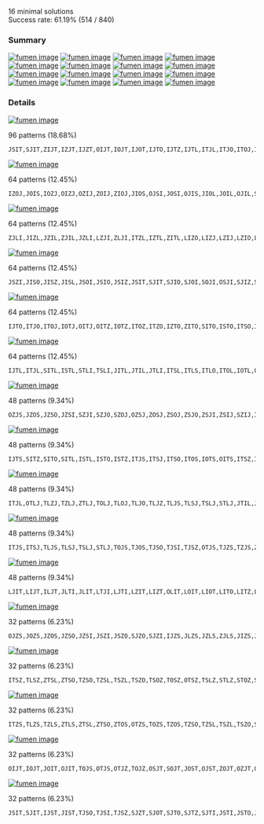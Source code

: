 
16 minimal solutions  
Success rate: 61.19% (514 / 840)

### Summary

[![fumen image](https://fumen-svg-server--eight041.repl.co/?delay=1500&data=v115%409gD8zhF8ywG8g0wwH8i0C8JeAgWDAqedBA)](https://harddrop.com/fumen/?v115@9gD8zhF8ywG8g0wwH8i0C8JeAgWDAqedBA) [![fumen image](https://fumen-svg-server--eight041.repl.co/?delay=1500&data=v115%409gD8zhF8i0G8RpH8Rpg0C8JeAgWDAvPdBA)](https://harddrop.com/fumen/?v115@9gD8zhF8i0G8RpH8Rpg0C8JeAgWDAvPdBA) [![fumen image](https://fumen-svg-server--eight041.repl.co/?delay=1500&data=v115%409gD8zhF8ilG8BtH8glBtC8JeAgWDA6SdBA)](https://harddrop.com/fumen/?v115@9gD8zhF8ilG8BtH8glBtC8JeAgWDA6SdBA) [![fumen image](https://fumen-svg-server--eight041.repl.co/?delay=1500&data=v115%409gD8zhF8g0R4G8R4H8i0C8JeAgWDAzPdBA)](https://harddrop.com/fumen/?v115@9gD8zhF8g0R4G8R4H8i0C8JeAgWDAzPdBA) [![fumen image](https://fumen-svg-server--eight041.repl.co/?delay=1500&data=v115%409gD8zhF8wwRpG8xwH8wwRpC8JeAgWDAUXdBA)](https://harddrop.com/fumen/?v115@9gD8zhF8wwRpG8xwH8wwRpC8JeAgWDAUXdBA) [![fumen image](https://fumen-svg-server--eight041.repl.co/?delay=1500&data=v115%409gD8zhF8ilG8glwwH8ywC8JeAgWDA0SdBA)](https://harddrop.com/fumen/?v115@9gD8zhF8ilG8glwwH8ywC8JeAgWDA0SdBA) [![fumen image](https://fumen-svg-server--eight041.repl.co/?delay=1500&data=v115%409gD8h0R4F8g0R4G8BtH8g0BtC8JeAgWDA6vzBA)](https://harddrop.com/fumen/?v115@9gD8h0R4F8g0R4G8BtH8g0BtC8JeAgWDA6vzBA) [![fumen image](https://fumen-svg-server--eight041.repl.co/?delay=1500&data=v115%409gD8whwwR4F8whxwG8whwwH8whR4C8JeAgWDAp%2BzBA%3F)](https://harddrop.com/fumen/?v115@9gD8whwwR4F8whxwG8whwwH8whR4C8JeAgWDAp+zBA?) [![fumen image](https://fumen-svg-server--eight041.repl.co/?delay=1500&data=v115%409gD8hlh0F8wwglg0G8xwH8wwglg0C8JeAgWDA0%2FjBA%3F)](https://harddrop.com/fumen/?v115@9gD8hlh0F8wwglg0G8xwH8wwglg0C8JeAgWDA0/jBA?) [![fumen image](https://fumen-svg-server--eight041.repl.co/?delay=1500&data=v115%409gD8h0R4F8g0R4G8g0wwH8ywC8JeAgWDAUtfBA)](https://harddrop.com/fumen/?v115@9gD8h0R4F8g0R4G8g0wwH8ywC8JeAgWDAUtfBA) [![fumen image](https://fumen-svg-server--eight041.repl.co/?delay=1500&data=v115%409gD8whywF8whglwwG8whglH8whhlC8JeAgWDAM%2B1BA%3F)](https://harddrop.com/fumen/?v115@9gD8whywF8whglwwG8whglH8whhlC8JeAgWDAM+1BA?) [![fumen image](https://fumen-svg-server--eight041.repl.co/?delay=1500&data=v115%409gD8g0AtR4F8i0G8BtH8AtR4C8JeAgWDAqH0BA)](https://harddrop.com/fumen/?v115@9gD8g0AtR4F8i0G8BtH8AtR4C8JeAgWDAqH0BA) [![fumen image](https://fumen-svg-server--eight041.repl.co/?delay=1500&data=v115%409gD8BtR4F8wwR4G8xwH8wwBtC8JeAgWDAUtDCA)](https://harddrop.com/fumen/?v115@9gD8BtR4F8wwR4G8xwH8wwBtC8JeAgWDAUtDCA) [![fumen image](https://fumen-svg-server--eight041.repl.co/?delay=1500&data=v115%409gD8BtR4F8wwBtG8xwH8wwR4C8JeAgWDA0H0BA)](https://harddrop.com/fumen/?v115@9gD8BtR4F8wwBtG8xwH8wwR4C8JeAgWDA0H0BA) [![fumen image](https://fumen-svg-server--eight041.repl.co/?delay=1500&data=v115%409gD8g0ywF8i0G8RpH8RpwwC8JeAgWDAv%2F1BA)](https://harddrop.com/fumen/?v115@9gD8g0ywF8i0G8RpH8RpwwC8JeAgWDAv/1BA) [![fumen image](https://fumen-svg-server--eight041.repl.co/?delay=1500&data=v115%409gD8Q4ywF8R4wwG8g0Q4H8i0C8JeAgWDAKN2BA)](https://harddrop.com/fumen/?v115@9gD8Q4ywF8R4wwG8g0Q4H8i0C8JeAgWDAKN2BA)

### Details


[![fumen image](https://fumen-svg-server--eight041.repl.co/?delay=1500&data=v115%409gD8zhF8ywG8g0wwH8i0C8JeAgWDAqedBA)](https://harddrop.com/fumen/?v115@9gD8zhF8ywG8g0wwH8i0C8JeAgWDAqedBA)

96 patterns (18.68%)

```
JSIT,SJIT,ZIJT,IZJT,IJZT,OIJT,IOJT,IJOT,IJTO,IJTZ,IJTL,ITJL,ITJO,ITOJ,IOTJ,OITJ,ITJZ,ITZJ,IZTJ,JILT,ZITJ,SIJT,ISJT,IJST,IJTS,ITJS,ITSJ,ISTJ,SITJ,JITL,JITO,JIOT,JOIT,OJIT,JITZ,JIZT,JZIT,ZJIT,JITS,JIST,TJSI,TSJI,STJI,SJTI,JSTI,JTSI,JTIS,JTIO,JTOI,JOTI,OJTI,JTIZ,JTZI,JZTI,ZJTI,JTIL,JTLI,LJIT,LIJT,ITLJ,ILJT,IJLT,JLTI,JLIT,LTJI,LJTI,LITJ,ILTJ,TSIJ,TJLI,TLJI,TISJ,TIJS,TIJO,TIOJ,TOIJ,OTIJ,TIJZ,TIZJ,TZIJ,ZTIJ,TIJL,TJIL,TJIO,TJOI,TOJI,OTJI,TJIZ,TJZI,TZJI,ZTJI,TJIS,TILJ,TLIJ,LTIJ,STIJ
```


[![fumen image](https://fumen-svg-server--eight041.repl.co/?delay=1500&data=v115%409gD8zhF8i0G8RpH8Rpg0C8JeAgWDAvPdBA)](https://harddrop.com/fumen/?v115@9gD8zhF8i0G8RpH8Rpg0C8JeAgWDAvPdBA)

64 patterns (12.45%)

```
IZOJ,JOIS,IOZJ,OIZJ,OZIJ,ZOIJ,ZIOJ,JIOS,OJSI,JOSI,OJIS,JIOL,JOIL,OJIL,SOJI,OSJI,OJIZ,JOIZ,JIOZ,JOZI,OJZI,OZJI,ZOJI,IJOZ,IOJZ,OIJZ,OIJT,IOJT,IJOT,ITOJ,IOTJ,OITJ,OSIJ,SOIJ,SIOJ,ISOJ,IOSJ,OISJ,OIJS,IOJS,IJOS,OJLI,JOLI,JIOT,JOIT,OJIT,JOTI,OJTI,LOJI,OLJI,LIOJ,LOIJ,OLIJ,ILOJ,IOLJ,OILJ,IJOL,IOJL,OIJL,TIOJ,TOIJ,OTIJ,TOJI,OTJI
```


[![fumen image](https://fumen-svg-server--eight041.repl.co/?delay=1500&data=v115%409gD8zhF8ilG8BtH8glBtC8JeAgWDA6SdBA)](https://harddrop.com/fumen/?v115@9gD8zhF8ilG8BtH8glBtC8JeAgWDA6SdBA)

64 patterns (12.45%)

```
ZJLI,JIZL,JZIL,ZJIL,JZLI,LZJI,ZLJI,ITZL,IZTL,ZITL,LIZO,LIZJ,LZIJ,LZIO,LZOI,OZLI,ZOLI,ZLOI,ZLIO,ZLIJ,SIZL,ISZL,IZSL,ZISL,ZILS,ZILO,ZIOL,ZOIL,OZIL,OIZL,IOZL,IZOL,LIZS,IZLO,IZLS,LZIS,ILZS,ILZO,ZLIS,ZLSI,ILZJ,IZLJ,ZILJ,IJZL,IZJL,ZIJL,LZIT,LIZT,ILZT,IZLT,TIZL,TZIL,ZTIL,TZLI,ZTLI,LZTI,ZLTI,LZSI,SZLI,ZSLI,ZILT,ZLIT,SZIL,ZSIL
```


[![fumen image](https://fumen-svg-server--eight041.repl.co/?delay=1500&data=v115%409gD8zhF8g0R4G8R4H8i0C8JeAgWDAzPdBA)](https://harddrop.com/fumen/?v115@9gD8zhF8g0R4G8R4H8i0C8JeAgWDAzPdBA)

64 patterns (12.45%)

```
JSZI,JISO,JISZ,JISL,JSOI,JSIO,JSIZ,JSIT,SJIT,SJIO,SJOI,SOJI,OSJI,SJIZ,SJZI,SZJI,ZSJI,ZSIJ,SZIJ,SIZJ,OSIJ,SOIJ,SIOJ,SIJO,SIJZ,SIJT,ISJT,ISJO,ISOJ,IOSJ,OISJ,ISJZ,ISZJ,IZSJ,ZISJ,IJSO,IJSZ,IJST,ITSJ,ISTJ,SITJ,JIST,TSJI,STJI,SJTI,JSTI,JSLI,SJLI,SLJI,LSJI,SILJ,ISLJ,LISJ,ILSJ,IJSL,ISJL,SIJL,SJIL,JSIL,TSIJ,TISJ,STIJ,LSIJ,SLIJ
```


[![fumen image](https://fumen-svg-server--eight041.repl.co/?delay=1500&data=v115%409gD8zhF8wwRpG8xwH8wwRpC8JeAgWDAUXdBA)](https://harddrop.com/fumen/?v115@9gD8zhF8wwRpG8xwH8wwRpC8JeAgWDAUXdBA)

64 patterns (12.45%)

```
IJTO,ITJO,ITOJ,IOTJ,OITJ,OITZ,IOTZ,ITOZ,ITZO,IZTO,ZITO,SITO,ISTO,ITSO,ITOS,IOTS,OITS,JITO,JTIO,JTOI,ITLO,ITOL,IOTL,OITL,LITO,ILTO,TSOI,TOSI,OTSI,TSIO,ZTIO,ZTOI,OTZI,TOZI,TZOI,TZIO,TIZO,TIOZ,TOIZ,OTIZ,OTIS,TOIS,TIOS,TISO,TIJO,TIOJ,TOIJ,OTIJ,TJIO,TJOI,TOJI,OTJI,TILO,TIOL,TOIL,OTIL,TLIO,TLOI,TOLI,OTLI,LTIO,LTOI,STIO,STOI
```


[![fumen image](https://fumen-svg-server--eight041.repl.co/?delay=1500&data=v115%409gD8zhF8ilG8glwwH8ywC8JeAgWDA0SdBA)](https://harddrop.com/fumen/?v115@9gD8zhF8ilG8glwwH8ywC8JeAgWDA0SdBA)

64 patterns (12.45%)

```
IJTL,ITJL,SITL,ISTL,STLI,TSLI,JITL,JTIL,JTLI,ITSL,ITLS,ITLO,ITOL,IOTL,OITL,ITLZ,ITZL,IZTL,ZITL,ITLJ,LTJI,LITO,LITZ,LITJ,ILTJ,ILTO,ILTZ,TJLI,TLJI,TIJL,TJIL,TILJ,TILO,TIOL,TOIL,OTIL,TILZ,TIZL,TZIL,TLSI,ZTIL,TLIS,TLIO,TLOI,TOLI,OTLI,TLIZ,TLZI,TZLI,TILS,ZTLI,TISL,TLIJ,LTIJ,LTIO,LTOI,LTIZ,LTZI,TSIL,STIL,LTIS,LTSI,ILTS,LITS
```


[![fumen image](https://fumen-svg-server--eight041.repl.co/?delay=1500&data=v115%409gD8h0R4F8g0R4G8BtH8g0BtC8JeAgWDA6vzBA)](https://harddrop.com/fumen/?v115@9gD8h0R4F8g0R4G8BtH8g0BtC8JeAgWDA6vzBA)

48 patterns (9.34%)

```
OZJS,JZOS,JZSO,JZSI,SZJI,SZJO,SZOJ,OZSJ,ZOSJ,ZSOJ,ZSJO,ZSJI,ZSIJ,SZIJ,IZSJ,ZISJ,ZIJS,IZJS,JZLS,ZJLS,JZIS,ZJIS,ZJSI,ZJSO,ZJOS,ZOJS,TZJS,ZTJS,ZTSJ,TZSJ,SZTJ,ZSTJ,ZSJT,SZJT,JZST,ZJST,ZJTS,JZTS,ZJSL,JZSL,SZJL,ZSJL,ZSLJ,SZLJ,LZSJ,ZLSJ,ZLJS,LZJS
```


[![fumen image](https://fumen-svg-server--eight041.repl.co/?delay=1500&data=v115%409gD8whwwR4F8whxwG8whwwH8whR4C8JeAgWDAp%2BzBA%3F)](https://harddrop.com/fumen/?v115@9gD8whwwR4F8whxwG8whwwH8whR4C8JeAgWDAp+zBA?)

48 patterns (9.34%)

```
IJTS,SITZ,SITO,SITL,ISTL,ISTO,ISTZ,ITJS,ITSJ,ITSO,ITOS,IOTS,OITS,ITSZ,ITZS,IZTS,ZITS,ISTJ,SITJ,JITS,JTIS,ITSL,ITLS,TSIO,TSIJ,TSIZ,ZTIS,TZIS,TIZS,OTIS,TOIS,TIOS,TISO,TISZ,TISJ,TIJS,TJIS,TLIS,TILS,TISL,TSIL,STIL,STIO,STIZ,LTIS,STIJ,ILTS,LITS
```


[![fumen image](https://fumen-svg-server--eight041.repl.co/?delay=1500&data=v115%409gD8hlh0F8wwglg0G8xwH8wwglg0C8JeAgWDA0%2FjBA%3F)](https://harddrop.com/fumen/?v115@9gD8hlh0F8wwglg0G8xwH8wwglg0C8JeAgWDA0/jBA?)

48 patterns (9.34%)

```
ITJL,OTLJ,TLZJ,TZLJ,ZTLJ,TOLJ,TLOJ,TLJO,TLJZ,TLJS,TLSJ,TSLJ,STLJ,JTIL,JTLI,JTLO,JTOL,JTLZ,JTZL,JTLS,ITLJ,LTZJ,LTOJ,LTJO,LTJZ,LTJI,STJL,TSJL,JTSL,TJSL,TJLS,TJLO,TJOL,TOJL,OTJL,TJLZ,TJZL,TZJL,ZTJL,TJLI,TLJI,TIJL,TJIL,LTSJ,LTJS,TILJ,TLIJ,LTIJ
```


[![fumen image](https://fumen-svg-server--eight041.repl.co/?delay=1500&data=v115%409gD8h0R4F8g0R4G8g0wwH8ywC8JeAgWDAUtfBA)](https://harddrop.com/fumen/?v115@9gD8h0R4F8g0R4G8g0wwH8ywC8JeAgWDAUtfBA)

48 patterns (9.34%)

```
ITJS,ITSJ,TLJS,TLSJ,TSLJ,STLJ,TOJS,TJOS,TJSO,TJSI,TJSZ,OTJS,TJZS,TZJS,ZTJS,ZTSJ,TZSJ,TSZJ,OTSJ,TOSJ,TSOJ,TSJO,TSJZ,TSJI,STJI,STJO,STOJ,STJZ,STZJ,JTZS,JTOS,JTSO,JTSZ,JTSI,JTIS,JTLS,STJL,TSJL,JTSL,TJSL,TJLS,TSIJ,TISJ,TIJS,LTSJ,LTJS,TJIS,STIJ
```


[![fumen image](https://fumen-svg-server--eight041.repl.co/?delay=1500&data=v115%409gD8whywF8whglwwG8whglH8whhlC8JeAgWDAM%2B1BA%3F)](https://harddrop.com/fumen/?v115@9gD8whywF8whglwwG8whglH8whhlC8JeAgWDAM+1BA?)

48 patterns (9.34%)

```
LJIT,LIJT,ILJT,JLTI,JLIT,LTJI,LJTI,LZIT,LIZT,OLIT,LOIT,LIOT,LITO,LITZ,LITJ,ILTJ,ILTO,ILOT,ILTZ,ILZT,TLJI,LSTI,SLTI,TLSI,TLIS,TLIO,TLOI,TLIZ,TLZI,TLIJ,LTIJ,LTIO,LTOI,LOTI,OLTI,LTIZ,LTZI,LZTI,ZLTI,LTIS,LTSI,SLIT,ILTS,ILST,LSIT,LIST,LITS,ZLIT
```


[![fumen image](https://fumen-svg-server--eight041.repl.co/?delay=1500&data=v115%409gD8g0AtR4F8i0G8BtH8AtR4C8JeAgWDAqH0BA)](https://harddrop.com/fumen/?v115@9gD8g0AtR4F8i0G8BtH8AtR4C8JeAgWDAqH0BA)

32 patterns (6.23%)

```
OJZS,JOZS,JZOS,JZSO,JZSI,JSZI,JSZO,SJZO,SJZI,IJZS,JLZS,JZLS,ZJLS,JIZS,JZIS,ZJIS,ZJSI,ZJSO,ZJOS,TJZS,SJZT,JSZT,JZST,ZJST,ZJTS,JZTS,JTZS,ZJSL,JZSL,JSZL,SJZL,LJZS
```


[![fumen image](https://fumen-svg-server--eight041.repl.co/?delay=1500&data=v115%409gD8BtR4F8wwR4G8xwH8wwBtC8JeAgWDAUtDCA)](https://harddrop.com/fumen/?v115@9gD8BtR4F8wwR4G8xwH8wwBtC8JeAgWDAUtDCA)

32 patterns (6.23%)

```
ITSZ,TLSZ,ZTSL,ZTSO,TZSO,TZSL,TSZL,TSZO,TSOZ,TOSZ,OTSZ,TSLZ,STLZ,STOZ,STZO,STZL,TJSZ,ZTSJ,TZSJ,TSZJ,TSJZ,STJZ,STZJ,JTSZ,TSIZ,TSZI,TZSI,ZTSI,TISZ,LTSZ,STIZ,STZI
```


[![fumen image](https://fumen-svg-server--eight041.repl.co/?delay=1500&data=v115%409gD8BtR4F8wwBtG8xwH8wwR4C8JeAgWDA0H0BA)](https://harddrop.com/fumen/?v115@9gD8BtR4F8wwBtG8xwH8wwR4C8JeAgWDA0H0BA)

32 patterns (6.23%)

```
ITZS,TLZS,TZLS,ZTLS,ZTSL,ZTSO,ZTOS,OTZS,TOZS,TZOS,TZSO,TZSL,TSZL,TSZO,STZO,STZL,TJZS,TZJS,ZTJS,ZTSJ,TZSJ,TSZJ,STZJ,JTZS,TSZI,TZSI,ZTSI,ZTIS,TZIS,TIZS,LTZS,STZI
```


[![fumen image](https://fumen-svg-server--eight041.repl.co/?delay=1500&data=v115%409gD8g0ywF8i0G8RpH8RpwwC8JeAgWDAv%2F1BA)](https://harddrop.com/fumen/?v115@9gD8g0ywF8i0G8RpH8RpwwC8JeAgWDAv/1BA)

32 patterns (6.23%)

```
OIJT,IOJT,JOIT,OJIT,TOJS,OTJS,OTJZ,TOJZ,OSJT,SOJT,JOST,OJST,ZOJT,OZJT,OJZT,JOZT,JOTZ,OJTZ,OJTS,JOTS,JOTI,OJTI,JOTL,OJTL,JOLT,OJLT,LOJT,OLJT,TOJL,OTJL,TOJI,OTJI
```


[![fumen image](https://fumen-svg-server--eight041.repl.co/?delay=1500&data=v115%409gD8Q4ywF8R4wwG8g0Q4H8i0C8JeAgWDAKN2BA)](https://harddrop.com/fumen/?v115@9gD8Q4ywF8R4wwG8g0Q4H8i0C8JeAgWDAKN2BA)

32 patterns (6.23%)

```
JSIT,SJIT,IJST,JIST,TJSO,TJSI,TJSZ,SJZT,SJOT,SJTO,SJTZ,SJTI,JSTI,JSTO,JSOT,JOST,OJST,JSTZ,JSZT,JZST,ZJST,JTSO,JTSZ,JTSI,SJLT,JSLT,JLST,JTSL,TJSL,JSTL,SJTL,LJST
```

